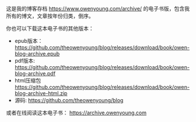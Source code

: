 这是我的博客存档 <https://www.owenyoung.com/archive/> 的电子书版，包含我所有的博文，文章按年份归类，倒序。

你也可以下载这本电子书的其他版本：

- epub版本：
  <https://github.com/theowenyoung/blog/releases/download/book/owen-blog-archive.epub>
- pdf版本:
  <https://github.com/theowenyoung/blog/releases/download/book/owen-blog-archive.pdf>
- html压缩包
  <https://github.com/theowenyoung/blog/releases/download/book/owen-blog-archive-html.zip>
- 源码: <https://github.com/theowenyoung/blog>

或者在线阅读这本电子书： <https://archive.owenyoung.com>
